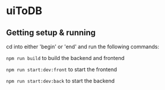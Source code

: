 # uiToDB

## Getting setup & running 

cd into either 'begin' or 'end' and run the following commands:

`npm run build` to build the backend and frontend

`npm run start:dev:front` to start the frontend

`npm run start:dev:back` to start the backend
